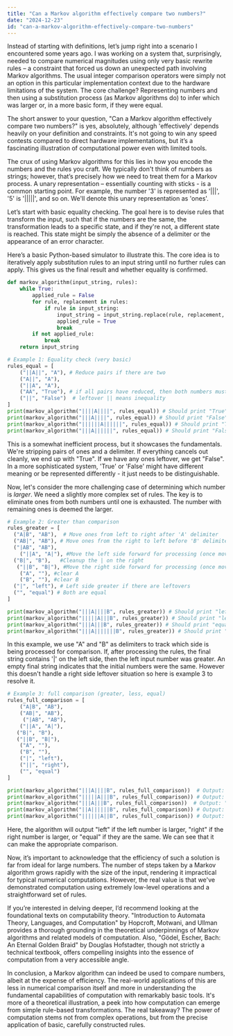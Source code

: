 ```yaml
---
title: "Can a Markov algorithm effectively compare two numbers?"
date: "2024-12-23"
id: "can-a-markov-algorithm-effectively-compare-two-numbers"
---
```


 Instead of starting with definitions, let’s jump right into a scenario I encountered some years ago. I was working on a system that, surprisingly, needed to compare numerical magnitudes using only very basic rewrite rules – a constraint that forced us down an unexpected path involving Markov algorithms. The usual integer comparison operators were simply not an option in this particular implementation context due to the hardware limitations of the system. The core challenge? Representing numbers and then using a substitution process (as Markov algorithms do) to infer which was larger or, in a more basic form, if they were equal.

The short answer to your question, "Can a Markov algorithm effectively compare two numbers?" is yes, absolutely, although 'effectively' depends heavily on your definition and constraints. It's not going to win any speed contests compared to direct hardware implementations, but it’s a fascinating illustration of computational power even with limited tools.

The crux of using Markov algorithms for this lies in how you encode the numbers and the rules you craft. We typically don't think of numbers as strings; however, that’s precisely how we need to treat them for a Markov process. A unary representation – essentially counting with sticks - is a common starting point. For example, the number '3' is represented as '|||', '5' is '|||||', and so on. We'll denote this unary representation as 'ones'.

Let’s start with basic equality checking. The goal here is to devise rules that transform the input, such that if the numbers are the same, the transformation leads to a specific state, and if they're not, a different state is reached. This state might be simply the absence of a delimiter or the appearance of an error character.

Here’s a basic Python-based simulator to illustrate this. The core idea is to iteratively apply substitution rules to an input string until no further rules can apply. This gives us the final result and whether equality is confirmed.

```python
def markov_algorithm(input_string, rules):
    while True:
        applied_rule = False
        for rule, replacement in rules:
            if rule in input_string:
                input_string = input_string.replace(rule, replacement, 1)
                applied_rule = True
                break
        if not applied_rule:
            break
    return input_string

# Example 1: Equality check (very basic)
rules_equal = [
    ("||A||", "A"), # Reduce pairs if there are two
    ("A||", "A"),
    ("||A", "A"),
    ("AA", "True"), # if all pairs have reduced, then both numbers must be the same
    ("||", "False")  # leftover || means inequality
]
print(markov_algorithm("||||A||||", rules_equal)) # Should print "True"
print(markov_algorithm("|||A||||", rules_equal)) # Should print "False"
print(markov_algorithm("||||||A||||||", rules_equal)) # Should print "True"
print(markov_algorithm("|||A||||||", rules_equal)) # Should print "False"
```

This is a somewhat inefficient process, but it showcases the fundamentals. We're stripping pairs of ones and a delimiter. If everything cancels out cleanly, we end up with "True". If we have any ones leftover, we get "False". In a more sophisticated system, 'True' or 'False' might have different meaning or be represented differently - it just needs to be distinguishable.

Now, let's consider the more challenging case of determining which number is *larger*. We need a slightly more complex set of rules. The key is to eliminate ones from both numbers until one is exhausted. The number with remaining ones is deemed the larger.

```python
# Example 2: Greater than comparison
rules_greater = [
  ("A|B", "AB"),  # Move ones from left to right after 'A' delimiter
  ("AB|", "AB"), # Move ones from the right to left before 'B' delimiter
  ("|AB", "AB"),
    ("||A", "A|"), #Move the left side forward for processing (once moved past 'A')
  ("B|", "B"),   #Cleanup the | on the right
   ("||B", "B|"), #Move the right side forward for processing (once moved past 'B')
    ("A", ""), #clear A
    ("B", ""), #clear B
  ("|", "left"), # Left side greater if there are leftovers
  ("", "equal") # Both are equal
]

print(markov_algorithm("|||A||||B", rules_greater)) # Should print "left" (3<4)
print(markov_algorithm("|||||A|||B", rules_greater)) # Should print "left" (5>3)
print(markov_algorithm("|||A|||B", rules_greater)) # Should print "equal" (3==3)
print(markov_algorithm("|||A|||||||B", rules_greater)) # Should print "left" (3<7)
```

In this example, we use "A" and "B" as delimiters to track which side is being processed for comparison. If, after processing the rules, the final string contains '|' on the left side, then the left input number was greater. An empty final string indicates that the initial numbers were the same. However this doesn't handle a right side leftover situation so here is example 3 to resolve it.

```python
# Example 3: full comparison (greater, less, equal)
rules_full_comparison = [
    ("A|B", "AB"),
    ("AB|", "AB"),
     ("|AB", "AB"),
    ("||A", "A|"),
   ("B|", "B"),
   ("||B", "B|"),
    ("A", ""),
    ("B", ""),
    ("|", "left"),
    ("||", "right"),
    ("", "equal")
]

print(markov_algorithm("|||A||||B", rules_full_comparison))  # Output: "right" (3 < 4)
print(markov_algorithm("|||||A|||B", rules_full_comparison)) # Output: "left"  (5 > 3)
print(markov_algorithm("|||A|||B", rules_full_comparison))  # Output: "equal" (3 == 3)
print(markov_algorithm("||A||||||B", rules_full_comparison)) # Output: "right" (2 < 6)
print(markov_algorithm("||||||A||B", rules_full_comparison)) # Output: "left" (6 > 2)
```

Here, the algorithm will output "left" if the left number is larger, "right" if the right number is larger, or "equal" if they are the same. We can see that it can make the appropriate comparison.

Now, it’s important to acknowledge that the efficiency of such a solution is far from ideal for large numbers. The number of steps taken by a Markov algorithm grows rapidly with the size of the input, rendering it impractical for typical numerical computations. However, the real value is that we've demonstrated computation using extremely low-level operations and a straightforward set of rules.

If you’re interested in delving deeper, I’d recommend looking at the foundational texts on computability theory. "Introduction to Automata Theory, Languages, and Computation" by Hopcroft, Motwani, and Ullman provides a thorough grounding in the theoretical underpinnings of Markov algorithms and related models of computation. Also, "Gödel, Escher, Bach: An Eternal Golden Braid" by Douglas Hofstadter, though not strictly a technical textbook, offers compelling insights into the essence of computation from a very accessible angle.

In conclusion, a Markov algorithm can indeed be used to compare numbers, albeit at the expense of efficiency. The real-world applications of this are less in numerical comparison itself and more in understanding the fundamental capabilities of computation with remarkably basic tools. It's more of a theoretical illustration, a peek into how computation can emerge from simple rule-based transformations. The real takeaway? The power of computation stems not from complex operations, but from the precise application of basic, carefully constructed rules.
